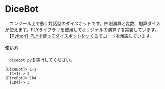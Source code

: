 # DiceBot

　コンソール上で動く対話型のダイスボットです。四則演算と変数、加算ダイスが使えます。PLYライブラリを使用してオリジナルの演算子を実装しています。
　[【Python】PLYを使ってダイスボットをつくる](https://qiita.com/4513echo/private/92b242c0995df3216d86)でコードを解説しています。


#### 使い方

　`dicebot.py`を実行してください。
 
 ```
 [DiceBot]> 1+1
   [1+1]-> 2
 [DiceBot]> 1D4
   [1D4]-> 3
 ```
